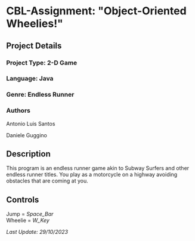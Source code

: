 
# CBL-Assignment: "Object-Oriented Wheelies!"

## Project Details

### Project Type: 2-D Game

### Language: Java

### Genre: Endless Runner

### Authors

Antonio Luis Santos

Daniele Guggino

## Description

This program is an endless runner game akin to Subway Surfers and other endless runner titles. You play as a motorcycle on a highway avoiding obstacles that are coming at you.

## Controls

Jump = *Space_Bar*  
Wheelie = *W_Key*

*Last Update: 29/10/2023*